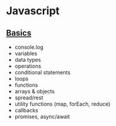 # Javascript

## [Basics](https://github.com/samar3366/full-stack/blob/main/javascript/basics.md)
- console.log
- variables
- data types
- operations
- conditional statements
- loops
- functions
- arrays & objects
- spread/rest
- utility functions (map, forEach, reduce)
- callbacks
- promises, async/await
